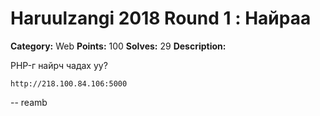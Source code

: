 # Haruulzangi 2018 Round 1 : Найраа

**Category:** Web
**Points:** 100
**Solves:** 29
**Description:**

PHP-г найрч чадах уу?

`http://218.100.84.106:5000`

--
reamb

